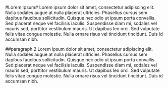 #Lorem Ipsum#
Lorem ipsum dolor sit amet, consectetur adipiscing elit. Nulla sodales augue at nulla placerat ultricies. Phasellus cursus sem dapibus faucibus sollicitudin. Quisque nec odio ut ipsum porta convallis. Sed placerat neque vel facilisis iaculis. Suspendisse diam mi, sodales vel mauris sed, porttitor vestibulum mauris. Ut dapibus leo orci. Sed vulputate felis vitae congue molestie. Nulla ornare risus vel tincidunt tincidunt. Duis id accumsan nibh.


##paragraph 2
Lorem ipsum dolor sit amet, consectetur adipiscing elit. Nulla sodales augue at nulla placerat ultricies. Phasellus cursus sem dapibus faucibus sollicitudin. Quisque nec odio ut ipsum porta convallis. Sed placerat neque vel facilisis iaculis. Suspendisse diam mi, sodales vel mauris sed, porttitor vestibulum mauris. Ut dapibus leo orci. Sed vulputate felis vitae congue molestie. Nulla ornare risus vel tincidunt tincidunt. Duis id accumsan nibh.
